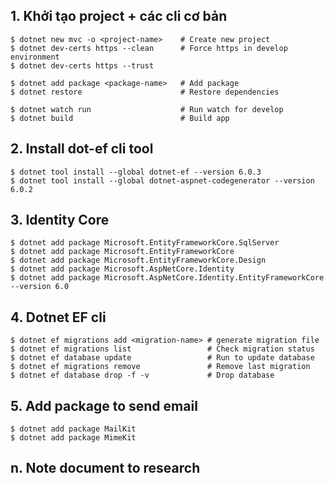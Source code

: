 ## 1. Khởi tạo project + các cli cơ bản 

```
$ dotnet new mvc -o <project-name>    # Create new project
$ dotnet dev-certs https --clean      # Force https in develop environment
$ dotnet dev-certs https --trust

$ dotnet add package <package-name>   # Add package
$ dotnet restore                      # Restore dependencies

$ dotnet watch run                    # Run watch for develop
$ dotnet build                        # Build app

```

## 2. Install dot-ef cli tool

```
$ dotnet tool install --global dotnet-ef --version 6.0.3
$ dotnet tool install --global dotnet-aspnet-codegenerator --version 6.0.2
```

## 3. Identity Core

```
$ dotnet add package Microsoft.EntityFrameworkCore.SqlServer
$ dotnet add package Microsoft.EntityFrameworkCore
$ dotnet add package Microsoft.EntityFrameworkCore.Design
$ dotnet add package Microsoft.AspNetCore.Identity
$ dotnet add package Microsoft.AspNetCore.Identity.EntityFrameworkCore --version 6.0
```


## 4. Dotnet EF cli

```
$ dotnet ef migrations add <migration-name> # generate migration file
$ dotnet ef migrations list                 # Check migration status
$ dotnet ef database update                 # Run to update database
$ dotnet ef migrations remove               # Remove last migration
$ dotnet ef database drop -f -v             # Drop database
```

## 5. Add package to send email

```
$ dotnet add package MailKit
$ dotnet add package MimeKit
```


## n. Note document to research



